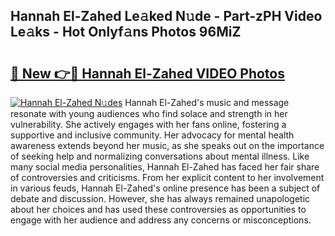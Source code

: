 ## Hannah El-Zahed Le𝚊ked N𝚞de - Part-zPH Video Le𝚊ks - Hot Onlyf𝚊ns Photos 96MiZ

# <h2><a href="http://ab16801.deff.icu/?id=Hannah+El-Zahed">🔗 New 👉🔴 Hannah El-Zahed VIDEO Photos</a></h2>

[![Hannah El-Zahed N𝚞des](https://i.imgur.com/rIISA9y.gif)](http://ab16801.deff.icu/?id=Hannah+El-Zahed)
Hannah El-Zahed's music and message resonate with young audiences who find solace and strength in her vulnerability. She actively engages with her fans online, fostering a supportive and inclusive community. Her advocacy for mental health awareness extends beyond her music, as she speaks out on the importance of seeking help and normalizing conversations about mental illness. Like many social media personalities, Hannah El-Zahed has faced her fair share of controversies and criticisms. From her explicit content to her involvement in various feuds, Hannah El-Zahed's online presence has been a subject of debate and discussion. However, she has always remained unapologetic about her choices and has used these controversies as opportunities to engage with her audience and address any concerns or misconceptions.
